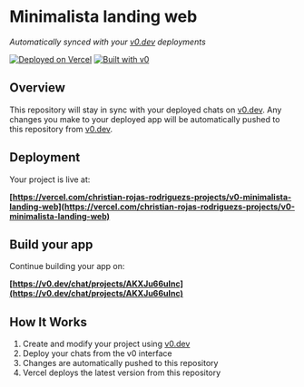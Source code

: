 # Minimalista landing web

*Automatically synced with your [v0.dev](https://v0.dev) deployments*

[![Deployed on Vercel](https://img.shields.io/badge/Deployed%20on-Vercel-black?style=for-the-badge&logo=vercel)](https://vercel.com/christian-rojas-rodriguezs-projects/v0-minimalista-landing-web)
[![Built with v0](https://img.shields.io/badge/Built%20with-v0.dev-black?style=for-the-badge)](https://v0.dev/chat/projects/AKXJu66uInc)

## Overview

This repository will stay in sync with your deployed chats on [v0.dev](https://v0.dev).
Any changes you make to your deployed app will be automatically pushed to this repository from [v0.dev](https://v0.dev).

## Deployment

Your project is live at:

**[https://vercel.com/christian-rojas-rodriguezs-projects/v0-minimalista-landing-web](https://vercel.com/christian-rojas-rodriguezs-projects/v0-minimalista-landing-web)**

## Build your app

Continue building your app on:

**[https://v0.dev/chat/projects/AKXJu66uInc](https://v0.dev/chat/projects/AKXJu66uInc)**

## How It Works

1. Create and modify your project using [v0.dev](https://v0.dev)
2. Deploy your chats from the v0 interface
3. Changes are automatically pushed to this repository
4. Vercel deploys the latest version from this repository